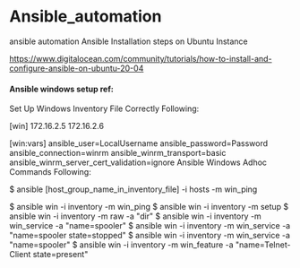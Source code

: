 # Ansible_automation
ansible automation
Ansible Installation steps on Ubuntu Instance

https://www.digitalocean.com/community/tutorials/how-to-install-and-configure-ansible-on-ubuntu-20-04


#### Ansible windows setup ref:

Set Up Windows Inventory File Correctly
Following:


[win]
172.16.2.5 
172.16.2.6 

[win:vars]
ansible_user=LocalUsername
ansible_password=Password
ansible_connection=winrm
ansible_winrm_transport=basic
ansible_winrm_server_cert_validation=ignore
Ansible Windows Adhoc Commands
Following:


$ ansible [host_group_name_in_inventory_file] -i hosts -m win_ping

$ ansible win -i inventory -m win_ping 
$ ansible win -i inventory -m setup
$ ansible win -i inventory -m raw -a "dir"
$ ansible win -i inventory -m win_service -a "name=spooler"
$ ansible win -i inventory -m win_service -a "name=spooler state=stopped"
$ ansible win -i inventory -m win_service -a "name=spooler"
$ ansible win -i inventory -m win_feature -a "name=Telnet-Client state=present"    
